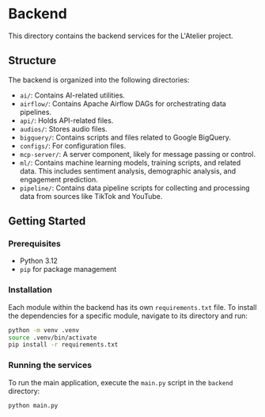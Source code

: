 # Backend

This directory contains the backend services for the L'Atelier project.

## Structure

The backend is organized into the following directories:

-   `ai/`: Contains AI-related utilities.
-   `airflow/`: Contains Apache Airflow DAGs for orchestrating data pipelines.
-   `api/`: Holds API-related files.
-   `audios/`: Stores audio files.
-   `bigquery/`: Contains scripts and files related to Google BigQuery.
-   `configs/`: For configuration files.
-   `mcp-server/`: A server component, likely for message passing or control.
-   `ml/`: Contains machine learning models, training scripts, and related data. This includes sentiment analysis, demographic analysis, and engagement prediction.
-   `pipeline/`: Contains data pipeline scripts for collecting and processing data from sources like TikTok and YouTube.

## Getting Started

### Prerequisites

-   Python 3.12
-   `pip` for package management

### Installation

Each module within the backend has its own `requirements.txt` file. To install the dependencies for a specific module, navigate to its directory and run:

```bash
python -m venv .venv
source .venv/bin/activate
pip install -r requirements.txt
```

### Running the services

To run the main application, execute the `main.py` script in the `backend` directory:

```bash
python main.py
```


